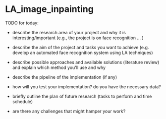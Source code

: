 # LA_image_inpainting
TODO for today:
- describe the research area of your project and why it is interesting/important (e.g., the project is on face recognition ... )

- describe the aim of the project and tasks you want to achieve (e.g. develop an automated face recognition system using LA techniques)

- describe possible approaches and available solutions (literature review) and explain which method you'll use and why

- describe the pipeline of the implementation (if any)

- how will you test your implementation? do you have the necessary data? 

- briefly outline the plan of future research (tasks to perform and time schedule)

- are there any challenges that might hamper your work?
